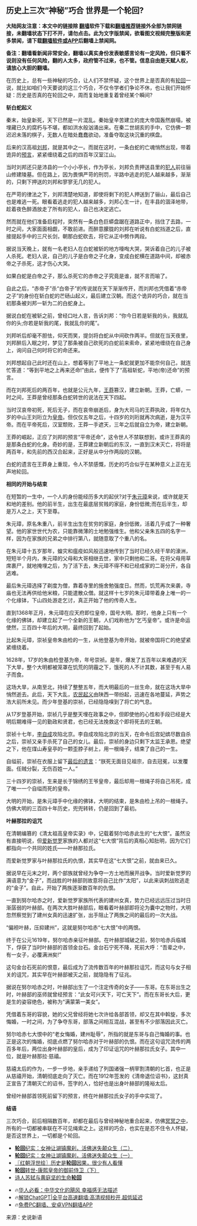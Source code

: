  <!-- 面包屑导航 --> <h2>历史上三次“神秘”巧合 世界是一个轮回?</h2> <p class="notice"><b>大陆网友注意：本文中的链接除 <a href="https://github.com/bannedbook/fanqiang" >翻墙</a>软件下载和<a href="https://github.com/killgcd/justmysocks/blob/master/README.md">翻墙推荐</a>链接外全部为禁网链接，未翻墙状态下打不开，请勿点击。此为文字版禁闻，欲看图文视频完整版和更多禁闻，请下载<a href="https://github.com/bannedbook/fanqiang">翻墙软件或APP</a>后翻墙上禁闻网。</p><p>备注：翻墙看新闻非常安全，翻墙以真实身份发表敏感言论有一定风险，但只看不说则没有任何风险，翻的人太多，政府管不过来，也不管。信息自由是天赋人权，请放心大胆的翻墙。</b></p>  <div class="entry"> <p>在历史上，总有一些神秘的巧合，让人们不禁怀疑，这个世界上是否真的有<a href="https://www.bannedbook.org/bnews/tag/%e8%bd%ae%e5%9b%9e/" class="st_tag internal_tag" rel="tag" title="标签 轮回 下的日志">轮回</a>一说，就比如咱们今天要说的这三个巧合，不仅令学者们争论不休，也让我们开始怀疑：历史是否真的在轮回之中，周而复始地重复着曾经某个瞬间?</p> <p><strong>斩白蛇起义</strong></p> <p>秦末，始皇新死，天下已然是一片混乱。秦始皇辛苦建立的庞大帝国轰然崩塌，被埋藏已久的腐朽与不堪，都如洪水般汹涌出来。在秦二世胡亥的手中，它仿佛一颗迟迟未落的棋子，无数人在暗处蠢蠢欲动，准备夺取这块沉重的棋盘。</p> <p>后来的汉高祖<a href="https://www.bannedbook.org/bnews/tag/%E5%88%98%E9%82%A6/" class="st_tag internal_tag" rel="tag" title="标签 刘邦 下的日志">刘邦</a>，就是其中之一。而就在这时，一条白蛇的亡魂悄然出现，带着诡异的<span class='wp_keywordlink'><a href="https://www.bannedbook.org/forum5/" title="预言玄学禁书下载" rel="nofollow">预言</a></span>，紧紧缠绕着之后的四百年汉室江山。</p> <p>当时刘邦还只是沛县的一个小小亭长，作为亭长，刘邦负责押送县里的<a href="https://www.bannedbook.org/bnews/tag/%E7%8A%AF%E4%BA%BA/" class="st_tag internal_tag" rel="tag" title="标签 犯人 下的日志">犯人</a>前往骊山修建陵墓。但在路上，因为畏惧严苛的刑罚，半路中逃走的犯人越来越多，渐渐的，只剩下押送的刘邦和寥寥无几的犯人。</p> <p>在严苛的律法之下，刘邦清楚地知道，即使将剩下的犯人押送到了骊山，最后自己也是难逃一死。眼看着逃走的犯人越来越多，刘邦心生一计，在丰县的涸泽地带，趁着夜色醉酒放走了所有的犯人，自己也决定逃亡。</p> <p>然而就在他们准备启程时，突然有一条白色巨蟒盘踞在道路正中，挡住了去路，一时之间，大家面面相觑，不敢前进。而醉意朦胧的刘邦在听说有白蛇挡道之后，直接提起手中的三尺长剑，朝那白蛇砍去，将它从正中劈作两段。</p> <p>据说当天晚上，就有一名老妇人在白蛇被斩的地方嚎啕大哭，哭诉着自己的儿子被人杀死。老妇人说，自己的儿子是白帝之子化身，变成白蛇横在道路中间，却被赤帝之子杀死，这才伤心大哭。</p> <p>如果白蛇是白帝之子，那么杀死它的赤帝之子究竟是谁，就不言而喻了。</p> <p>自此之后，“赤帝子”杀“白帝子”的传说就在天下渐渐传开，而刘邦也凭借着“赤帝之子”的身份在斩白蛇的芒砀山起义，最后建立汉朝。而这个诡异的巧合，就在当初那条被刘邦一斩为二的白蛇身上。</p> <p>据说白蛇在被斩之前，曾经口吐人言，告诉刘邦：“你今日若是斩我的头，我就乱你的头;你若是斩我的尾，我就乱你的尾”。</p>  <p>刘邦听后却毫不胆怯，仰天而笑，提剑将白蛇从中间砍作两半。但就在当天夜里，刘邦醉后入眠之时，梦见了那条被自己砍死的白蛇前来索命，紧紧地缠绕在自己身上，询问自己何时将它的命还来。</p> <p>刘邦想起自己此时还在山上，想着等到了平地上一条蛇就更加不能奈何自己，就连忙答道：“等到平地之上再来还命!”由此，便传下了“高祖斩蛇，平地(帝)还命”的预言。</p> <p>而在刘邦死后的两百年，也就是公元九年，<a href="https://www.bannedbook.org/bnews/tag/%E7%8E%8B%E8%8E%BD/" class="st_tag internal_tag" rel="tag" title="标签 王莽 下的日志">王莽</a>篡汉，建立新朝。王莽，亡蟒，一时之间，王莽是曾经那条白蛇转世的说法在天下四起。</p> <p>当时汉哀帝初死，死后无子，而在哀帝崩逝后，身为大司马的王莽执政，将年仅九岁的中山王刘珩立为<a href="https://www.bannedbook.org/bnews/tag/%e7%9a%87%e5%b8%9d/" class="st_tag internal_tag" rel="tag" title="标签 皇帝 下的日志">皇帝</a>。但仅仅五年之后，十四岁的刘珩就再次病逝，是为汉平帝。而在平帝死后，汉室颓败，王莽一手遮天，三年之后就自立为帝，建立新朝。</p> <p>王莽的崛起，正应了刘邦的预言“平帝还命”，这令世人不禁联想到，或许王莽真的是那条白蛇的化身。奇妙的是，王莽建立新朝后的东汉，一直到汉末灭亡，将将是两百年，和先前的西汉合起来，正好是从中分作两段的汉朝。</p> <p>白蛇的遗言在王莽身上重现，令人不禁感慨，历史的巧合似乎在某种意义上正在无声地轮回。</p> <p><strong>相同的开始与结束</strong></p> <p>在短暂的一生中，一个人的身份能经历多大的起伏?对于<a href="https://www.bannedbook.org/bnews/tag/%e6%9c%b1%e5%85%83%e7%92%8b/" class="st_tag internal_tag" rel="tag" title="标签 朱元璋 下的日志">朱元璋</a>来说，或许就是天和地的差别。他的前半生，出生在最底层贫贱的家庭，身份低微;而在后半生，却是万人之上，天下至尊。</p> <p>朱元璋，原名朱重八，前半生出生在贫穷的家庭，身份低微，活着几乎成了一种奢望。他的家世世代为农，只能靠微薄的土地勉强维生。他和父亲朱五四的名字一样，因为在家族的兄弟之中排行第八，就随意取了个重八的名。</p> <p>在朱元璋十五岁那年，蝗灾和瘟疫如风般迅速地传到了当时已经久经干旱的濠洲，短短半个月内，朱元璋的父母和大哥相继去世，家中只剩他和二哥。在将父母用草席裹尸，就地掩埋之后，为了活下去，朱元璋不得不和已经成家的二哥分开，各自逃难。</p> <p>最后朱元璋选择了剃度为僧，靠着寺里的施舍勉强度日。然而，饥荒再次来袭，寺庙也无法再供给他米粮，只能遣散众僧。就这样十七岁的朱元璋带着身上唯一的一个化缘钵，下山四处游走乞讨，真正开始了他的传奇人生。</p>  <p>直到1368年正月，朱元璋在应天府即位皇帝，国号大明。那时，他身上只有一个化缘的佛钵，却建立起了一个全新的王朝，人们戏称他为“乞丐皇帝”。或许是命运使然，三百四十年后的大明，最终回到了起始。</p> <p>比起朱元璋，崇祯皇帝朱由检的一生，从他登基为帝开始，就被帝国将亡的绝望紧紧缠绕着。</p> <p>1628年，17岁的朱由检登基为帝，年号崇祯。是年，爆发了五百年以来难遇的天下大旱，整个大明都被笼罩在饥荒的阴霾之下，饿死的人不计其数，甚至于有人易子而食。</p> <p>这场大旱，从南至北，持续了整整五年，而大明最后的一丝生命，就在这场大旱中悄然逝去。此后，天下大乱，<a href="https://www.bannedbook.org/bnews/tag/%e5%86%9c%e6%b0%91%e8%b5%b7%e4%b9%89/" class="st_tag internal_tag" rel="tag" title="标签 农民起义 下的日志">农民起义</a>由陕西一带纷起，迅速在各地蔓延，声势之浩大前所未见。而少年登基的崇祯，已经隐隐嗅到了将亡的气息。</p> <p>从17岁登基开始，崇祯几乎是整天埋在政事之中，但即使他的心性和手段已经是大明后期难得一见的勤政和贤君，也已经无法挽救这个即将死去的王朝。</p> <p>崇祯十七年，<a href="https://www.bannedbook.org/bnews/tag/%e6%9d%8e%e8%87%aa%e6%88%90/" class="st_tag internal_tag" rel="tag" title="标签 李自成 下的日志">李自成</a>攻陷北京。李自成攻陷北京的当天，在命令后宫妃嫔尽数自杀之后，崇祯又亲手杀死了自己的女儿。最后，崇祯的身边只剩下太监王承恩。绝望之下，他在煤山寿皇亭的一颗歪脖子树上，用一根绳子，结束了自己的一生。</p> <p>自缢前，崇祯在衣服上留下<span class='wp_keywordlink'><a href="https://www.bannedbook.org/forum2/topic1408.html" title="[最后的遗言－赫鲁晓夫回忆录续集].扫描版" target="_blank">最后的遗言</a></span>：“朕死无面目见祖宗，自去冠冕，以发覆面。任贼分裂，无伤百姓一人。”</p> <p>三十四岁的崇祯，生来是长于锦绣的王爷皇帝，最后却用一根绳子将自己吊死，成了唯一一个自缢而死的皇帝。</p> <p>大明的开始，是朱元璋手中化缘的佛钵，大明的结束，是朱由检上吊的一根绳子。仿佛大明的三百四十年历史，兜兜转转，仍是回到了最初。</p> <p><strong>叶赫那拉的诅咒</strong></p> <p>在清朝编篡的《清太祖高皇帝实录》中，记载着努尔哈赤此生的“七大恨”。虽然没有直接明说，但<a href="https://www.bannedbook.org/bnews/tag/%e7%88%b1%e6%96%b0%e8%a7%89%e7%bd%97/" class="st_tag internal_tag" rel="tag" title="标签 爱新觉罗 下的日志">爱新觉罗</a>家族的人都对这“七大恨”背后的真相心知肚明，因为它们都指向一个共同的姓氏——叶赫那拉氏。</p>  <p>而爱新觉罗家与叶赫那拉氏的仇恨，其实早在这“七大恨”之前，就由来已久。</p> <p>据说早在元末之时，两个部族就曾经为争夺一方土地而展开战争。当时爱新觉罗的满语意为“金子”，而战胜的叶赫部则故意将自己比作“太阳”，以此来讽刺战败逃走的“金子”。自此，开始了两族逐渐数百年的仇恨。</p> <p>一直到努尔哈赤之时，爱新觉罗家族所代表的建州女真，势力已经远远压过当时日渐孱弱的叶赫部。在两次大胜叶赫部后，眼看着叶赫部即将沦为囊中之物时，大明忽然察觉到了建州女真的迅速扩张，出手阻止了两族之间的最后的一次大战。</p> <p>“偏袒叶赫，压抑建州”，这就是努尔哈赤“七大恨”中的两恨。</p> <p>终于在公元1619年，努尔哈赤亲征叶赫部。在叶赫部城破之前，努尔哈赤兵临城下，俘获了当时叶赫部的首领金台石。金台石宁死不降，死前大呼：“吾辈之中，有一女子，必覆满洲矣!”</p> <p>这句金台石死前的恨意，最后成为了流传数百年的叶赫那拉诅咒，而这句与女子相关的诅咒，其实早在叶赫部被灭之前，就隐隐有了征兆。</p> <p>据说在努尔哈赤之时，叶赫部出生了一个注定传奇的女子——东哥。在东哥出生之时，叶赫部的巫师就曾经预言：“此女可兴天下，可亡天下”。而在东哥长大后，更是生的姿容绝色，被称为“满蒙第一美女”。</p> <p>凭借着东哥的容貌，她的父兄曾经将她七次许给各部首领，却又在其中斡旋，多次悔婚，一时之间，为了争夺东哥，部落之间相互混战，甚至有不少部落因此灭亡。</p> <p>努尔哈赤七大恨中的“老女悔婚，建州耻辱”，所指的就是东哥与自己悔婚的事。也正是这次的悔婚，彻底点燃了努尔哈赤对于叶赫部的仇恨。而在这句诅咒流传的两百多年后，两位出身叶赫部的皇后，成为了印证诅咒的叶赫那拉氏女子。其中一位，就是叶赫那拉·慈禧。</p> <p>慈禧太后的作为，一步一步地，亲手递给了列国诸强一柄宰割清朝的匕首，也正是从慈禧开始，清朝彻底走向了灭亡。而在1912年签发的《清帝退位诏书》，这封真正宣告了清朝灭亡的诏书，签字的人，恰好也是出身叶赫部的隆裕太后。</p> <p>曾经叶赫部首领死前留下的预言，终在叶赫那拉氏女子的手中实现了。</p>  <p><strong>结语</strong></p> <p>三次巧合，前后相隔数百年，却都在最后与曾经神秘地重合起来，仿佛<span class='wp_keywordlink'><a href="https://www.bannedbook.org/forum3/topic64.html" title="电子书：冥冥之中有定数" target="_blank">冥冥之中</a></span>，所有的一切都被串联在不可见绳索之上。这样的巧合，也实在是忍不住令人怀疑，是否这世界上，一切都是个轮回。</p> <!--<div id="taboola-mid-1"></div>--><ul class='op-related-articles' title='相关阅读'> <li><a href='https://www.bannedbook.org/bnews/sohnews/20241015/2101993.html' target='_blank'><b>轮回</b>纪实：女神让湖镇魔刹，活佛迷失颠众生（二）</a></li> <li><a href='https://www.bannedbook.org/bnews/sohnews/20241007/2098558.html' target='_blank'><b>轮回</b>纪实：女神让湖镇魔刹，活佛迷失颠众生（一）</a></li> <li><a href='https://www.bannedbook.org/bnews/cbnews/20240918/2090254.html' target='_blank'>〖红朝浮世绘〗历史是<b>轮回</b>因果，很少有人看懂</a></li> <li><a href='https://www.bannedbook.org/bnews/sohnews/20240917/2089880.html' target='_blank'><b>轮回</b>转世-康熙皇帝的御前侍卫（下）</a></li> <li><a href='https://www.bannedbook.org/bnews/tculture/20240916/2089420.html' target='_blank'>诗人苏轼与黄庭坚的生命<b>轮回</b></a></li> </ul> <ul class="texttj"> <!--<li>🔥<a href="https://www.bannedbook.org/bnews/ssgc/20230219/1850782.html" target="_blank">法国犹太老板：神告诉我们，只有一位中国人能救人类</a></li>--> <li>🔥<a href="https://www.bannedbook.org/bnews/comments/20220220/1694796.html" target="_blank">华人必看：中华文化的飓风 幸福感无法描述</a></li> <li>🔥<a href="https://github.com/bannedbook/fanqiang/wiki/V2ray%E6%9C%BA%E5%9C%BA" target="_blank">解锁ChatGPT|全平台高速翻墙:高清视频秒开,超低延迟</a></li> <li>🔥<a href="https://github.com/bannedbook/fanqiang/wiki/%E7%A6%81%E9%97%BB%E7%BD%91%E5%AE%89%E5%8D%93%E7%BF%BB%E5%A2%99%E6%96%B0%E9%97%BBAPP" target="_blank">免费PC翻墙、安卓VPN翻墙APP</a></li> </ul><p class="src-info">来源：史说新语 </p><a name='sharetosocial'></a> <div style="margin-bottom:5px;padding-bottom:5px;clear:both"> <div id="archive-pix-1" class="banner-ads"> <!-- AuctionX Display platform tag START --> <div id="27602x728x90x621x_ADSLOT1" clicktrack="%%CLICK_URL_ESC%%"></div>  <!-- AuctionX Display platform tag END --> </div> <div id="archive-pix-2" class="banner-ads"> <!-- AuctionX Display platform tag START --> <div id="27556x300x250x621x_ADSLOT1" clicktrack="%%CLICK_URL_ESC%%" style="margin:0 auto;text-align:center"></div>  <!-- AuctionX Display platform tag END --> </div> </div>  <div id="archive-pix-1" class="banner-ads"> <!-- AuctionX Display platform tag START --> <div id="27603x728x90x621x_ADSLOT1" clicktrack="%%CLICK_URL_ESC%%"></div>  <!-- AuctionX Display platform tag END --> </div> </div><!--END ENTRY--> 